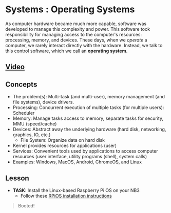 # Systems : Operating Systems
As computer hardware became much more capable, software was developed to manage this complexity and power. This software took responsibility for managing access to the computer's resources: processing, memory, and devices. These days, when we *operate* a computer, we rarely interact directly with the hardware. Instead, we talk to this control software, which we call an **operating system**.

## [Video](https://vimeo.com/1036096746)

## Concepts
- The problem(s): Multi-task (and multi-user), memory management (and file systems), device drivers.
- Processing: Concurrent execution of multiple tasks (for multiple users): Scheduler
- Memory: Manage tasks access to memory, separate tasks for security, MMU (speed/cache)
- Devices: Abstract away the underlying hardware (hard disk, networking, graphics, IO, etc.)
  - File System: Organize data on hard disk
- Kernel provides resources for applications (user)
- Services: Convenient tools used by applications to access computer resources (user interface, utility programs (shell), system calls)
- Examples: Windows, MacOS, Android, ChromeOS, and Linux

## Lesson

- **TASK**: Install the Linux-based Raspberry Pi OS on your NB3
    - Follow these [RPiOS installation instructions](/boxes/systems/rpios/README.md)
> Booted!

